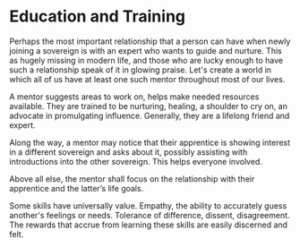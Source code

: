 # Education and Training
Perhaps the most important relationship that a person can have when newly joining a sovereign is with an expert who wants to guide and nurture. This as hugely missing in modern life, and those who are lucky enough to have such a relationship speak of it in glowing praise. Let's create a world in which all of us have at least one such mentor throughout most of our lives.

A mentor suggests areas to work on, helps make needed resources available. They are trained to be nurturing, healing, a shoulder to cry on, an advocate in promulgating influence. Generally, they are a lifelong friend and expert.

Along the way, a mentor may notice that their apprentice is showing interest in a different sovereign and asks about it, possibly assisting with introductions into the other sovereign. This helps everyone involved.

Above all else, the mentor shall focus on the relationship with their apprentice and the latter’s life goals.

Some skills have universally value. Empathy, the ability to accurately guess another's feelings or needs. Tolerance of difference, dissent, disagreement. The rewards that accrue from learning these skills are easily discerned and felt.